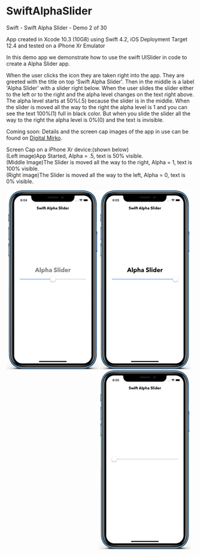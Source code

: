 # SwiftAlphaSlider
Swift - Swift Alpha Slider - Demo 2 of 30

App created in Xcode 10.3 (10G8) using Swift 4.2, iOS Deployment Target 12.4 and tested on a iPhone Xr Emulator

In this demo app we demonstrate how to use the swift UISlider in code to create a Alpha Slider app.

When the user clicks the icon they are taken right into the app. They are greeted with the title on top 'Swift Alpha Slider'.
Then in the middle is a label 'Alpha Slider' with a slider right below. When the user slides the slider either to the left or to
the right and the alpha level changes on the text right above. The alpha level starts at 50%(.5) because the slider is in the middle.
When the slider is moved all the way to the right the alpha level is 1 and you can see the text 100%(1) full in black color. But
when you slide the slider all the way to the right the alpha level is 0%(0) and the text is invisible.

Coming soon:
Details and the screen cap images of the app in use can be found on <a href="http://digitalmirko.com/iOSApps.html">Digital Mirko</a>.

Screen Cap on a iPhone Xr device:(shown below)</br>
(Left image)App Started, Alpha = .5, text is 50% visible.<br>
(Middle Image)The Slider is moved all the way to the right, Alpha = 1, text is 100% visible.<br>
(Right image)The Slider is moved all the way to the left, Alpha = 0, text is 0% visible.<br>
  <p>
  <img align="left" src="https://github.com/digitalMirko/SwiftAlphaSlider/blob/master/github-iPhoneSwiftAlphaSliderDemo01.jpg?raw=true" width="246"/>
  <img align="left" src="https://github.com/digitalMirko/SwiftAlphaSlider/blob/master/github-iPhoneSwiftAlphaSliderDemo02.jpg?raw=true" width="246"/>
  <img align="left" src="https://github.com/digitalMirko/SwiftAlphaSlider/blob/master/github-iPhoneSwiftAlphaSliderDemo03.jpg?raw=true" width="246"/>  
  </p>

